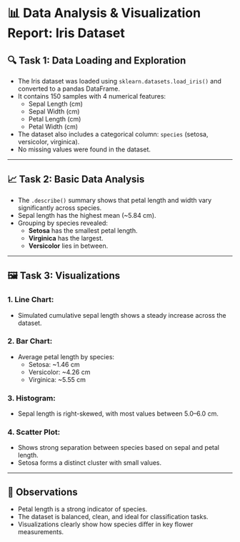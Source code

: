 # 📊 Data Analysis & Visualization Report: Iris Dataset

## 🔍 Task 1: Data Loading and Exploration
- The Iris dataset was loaded using `sklearn.datasets.load_iris()` and converted to a pandas DataFrame.
- It contains 150 samples with 4 numerical features:
  - Sepal Length (cm)
  - Sepal Width (cm)
  - Petal Length (cm)
  - Petal Width (cm)
- The dataset also includes a categorical column: `species` (setosa, versicolor, virginica).
- No missing values were found in the dataset.

---

## 📈 Task 2: Basic Data Analysis
- The `.describe()` summary shows that petal length and width vary significantly across species.
- Sepal length has the highest mean (~5.84 cm).
- Grouping by species revealed:
  - **Setosa** has the smallest petal length.
  - **Virginica** has the largest.
  - **Versicolor** lies in between.

---

## 🖼 Task 3: Visualizations

### 1. Line Chart:
- Simulated cumulative sepal length shows a steady increase across the dataset.

### 2. Bar Chart:
- Average petal length by species:
  - Setosa: ~1.46 cm
  - Versicolor: ~4.26 cm
  - Virginica: ~5.55 cm

### 3. Histogram:
- Sepal length is right-skewed, with most values between 5.0–6.0 cm.

### 4. Scatter Plot:
- Shows strong separation between species based on sepal and petal length.
- Setosa forms a distinct cluster with small values.

---

## 🧠 Observations
- Petal length is a strong indicator of species.
- The dataset is balanced, clean, and ideal for classification tasks.
- Visualizations clearly show how species differ in key flower measurements.
